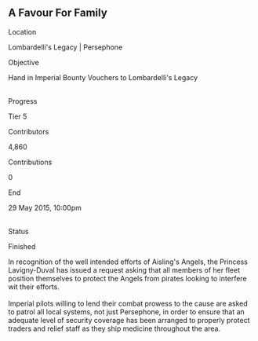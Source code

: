 ## A Favour For Family

Location

Lombardelli\'s Legacy \| Persephone

Objective

Hand in Imperial Bounty Vouchers to Lombardelli\'s Legacy

\
Progress

Tier 5

Contributors

4,860

Contributions

0

End

29 May 2015, 10:00pm

\
Status

Finished

In recognition of the well intended efforts of Aisling\'s Angels, the
Princess Lavigny-Duval has issued a request asking that all members of
her fleet position themselves to protect the Angels from pirates looking
to interfere wit their efforts.\
\
Imperial pilots willing to lend their combat prowess to the cause are
asked to patrol all local systems, not just Persephone, in order to
ensure that an adequate level of security coverage has been arranged to
properly protect traders and relief staff as they ship medicine
throughout the area.
